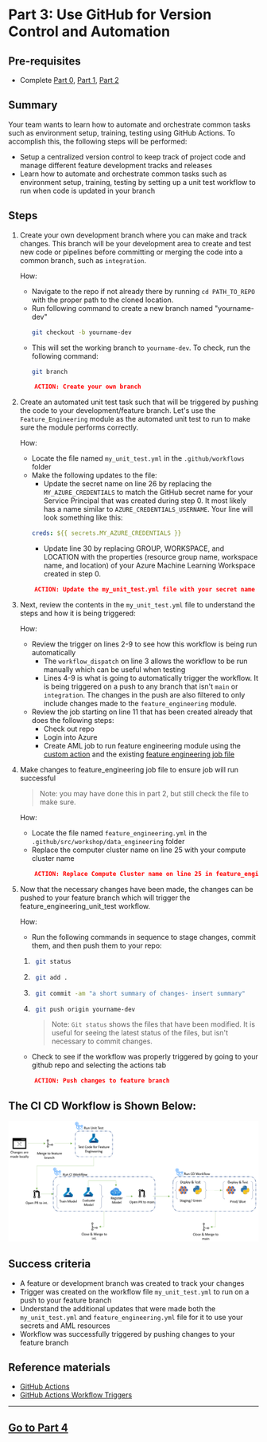 
# Part 3: Use GitHub for Version Control and Automation

## Pre-requisites
- Complete [Part 0](part_0.md), [Part 1](part_1.md), [Part 2](part_2.md)

## Summary
Your team wants to learn how to automate and orchestrate common tasks such as environment setup, training, testing using GitHub Actions. To accomplish this, the following steps will be performed:
- Setup a centralized version control to keep track of project code and manage different feature development tracks and releases
- Learn how to automate and orchestrate common tasks such as environment setup, training, testing by setting up a unit test workflow to run when code is updated in your branch

## Steps
1. Create your own development branch where you can make and track changes. This branch will be your development area to create and test new code or pipelines before committing or merging the code into a common branch, such as ```integration```.

    How: 
    - Navigate to the repo if not already there by running ```cd PATH_TO_REPO``` with the proper path to the cloned location.
    - Run following command to create a new branch named "yourname-dev"
        ```bash
        git checkout -b yourname-dev
        ```
    - This will set the working branch to ```yourname-dev```. To check, run the following command:
        ```bash
        git branch
        ```
    ```json
        ACTION: Create your own branch
    ```

2. Create an automated unit test task such that will be triggered by pushing the code to your development/feature branch. Let's use the ```Feature_Engineering``` module as the automated unit test to run to make sure the module performs correctly.

    How:
    - Locate the file named ```my_unit_test.yml``` in the ```.github/workflows``` folder
    - Make the following updates to the file:
        - Update the secret name on line 26 by replacing the ```MY_AZURE_CREDENTIALS``` to match the GitHub secret name for your Service Principal that was created during step 0. It most likely has a name similar to ```AZURE_CREDENTIALS_USERNAME```. Your line will look something like this:
        ```yaml
        creds: ${{ secrets.MY_AZURE_CREDENTIALS }}
        ```
        - Update line 30 by replacing GROUP, WORKSPACE, and LOCATION with the properties (resource group name, workspace name, and location) of your Azure Machine Learning Workspace created in step 0.
    ```json
        ACTION: Update the my_unit_test.yml file with your secret name on line 26, and your Azure resources on line 30.
    ```

3. Next, review the contents in the ```my_unit_test.yml``` file to understand the steps and how it is being triggered:

    How:
    - Review the trigger on lines 2-9 to see how this workflow is being run automatically
        - The ```workflow_dispatch``` on line 3 allows the workflow to be run manually which can be useful when testing
        - Lines 4-9 is what is going to automatically trigger the workflow. It is being triggered on a push to any branch that isn't ```main``` or ```integration```. The changes in the push are also filtered to only include changes made to the ```feature_engineering``` module. 
    - Review the job starting on line 11 that has been created already that does the following steps:
        - Check out repo
        - Login into Azure
        - Create AML job to run feature engineering module using the [custom action](../../../.github/actions/aml-job-create/action.yaml) and the existing [feature engineering job file](../core/data_engineering/feature_engineering.yml)

4. Make changes to feature_engineering job file to ensure job will run successful
    > Note: you may have done this in part 2, but still check the file to make sure.

    How:
    - Locate the file named ```feature_engineering.yml``` in the ```.github/src/workshop/data_engineering``` folder
    - Replace the computer cluster name on line 25 with your compute cluster name
    ```json
        ACTION: Replace Compute Cluster name on line 25 in feature_engineering.yml
    ```

5. Now that the necessary changes have been made, the changes can be pushed to your feature branch which will trigger the feature_engineering_unit_test workflow.

    How:
    - Run the following commands in sequence to stage changes, commit them, and then push them to your repo:

    1. ```bash 
        git status
        ```
    2. ```bash 
        git add .
        ```
    3. ```bash
        git commit -am "a short summary of changes- insert summary"
        ```
    4. ```bash
        git push origin yourname-dev
        ```
        > Note: ```Git status``` shows the files that have been modified. It is useful for seeing the latest status of the files, but isn't necessary to commit changes.

    - Check to see if the workflow was properly triggered by going to your github repo and selecting the actions tab
    ```json
        ACTION: Push changes to feature branch
    ```

## The CI CD Workflow is Shown Below:
![pipeline](images/part3cicd.png)

## Success criteria
- A feature or development branch was created to track your changes
- Trigger was created on the workflow file ```my_unit_test.yml``` to run on a push to your feature branch
- Understand the additional updates that were made both the ```my_unit_test.yml``` and ```feature_engineering.yml``` file for it to use your secrets and AML resources
- Workflow was successfully triggered by pushing changes to your feature branch

## Reference materials
- [GitHub Actions](https://github.com/features/actions)
- [GitHub Actions Workflow Triggers](https://docs.github.com/en/actions/using-workflows/events-that-trigger-workflows)

---

## [Go to Part 4](part_4.md)
